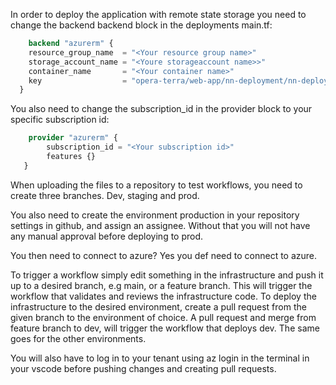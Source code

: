 In order to deploy the application with remote state storage you need to change the backend backend block in the deployments main.tf:
```terraform
    backend "azurerm" {
    resource_group_name  = "<Your resource group name>"
    storage_account_name = "<Youre storageaccount name>>"
    container_name       = "<Your container name>"
    key                  = "opera-terra/web-app/nn-deployment/nn-deployment.tfstate"
  }
```
You also need to change the subscription_id in the provider block to your specific subscription id:
```terraform
    provider "azurerm" {
        subscription_id = "<Your subscription id>"
        features {}
   }   
```

When uploading the files to a repository to test workflows, you need to create three branches. Dev, staging and prod. 

You also need to create the environment production in your repository settings in github, and assign an assignee. Without that you will not have any manual approval before deploying to prod. 

You then need to connect to azure? Yes you def need to connect to azure.

To trigger a workflow simply edit something in the infrastructure and push it up to a desired branch, e.g main, or a feature branch. This will trigger the workflow that validates and reviews the infrastructure code. To deploy the infrastructure to the desired environment, create a pull request from the given branch to the environment of choice. A pull request and merge from feature branch to dev, will trigger the workflow that deploys dev. The same goes for the other environments.

You will also have to log in to your tenant using az login in the terminal in your vscode before pushing changes and creating pull requests. 